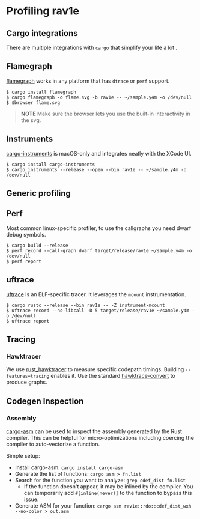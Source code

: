 # Profiling rav1e

## Cargo integrations

There are multiple integrations with `cargo` that simplify your life a lot .

## Flamegraph
[flamegraph](https://github.com/ferrous-systems/flamegraph) works in any
platform that has `dtrace` or `perf` support.

```
$ cargo install flamegraph
$ cargo flamegraph -o flame.svg -b rav1e -- ~/sample.y4m -o /dev/null
$ $browser flame.svg
```

> **NOTE** Make sure the browser lets you use the built-in interactivity in the
> svg.

## Instruments
[cargo-instruments](https://github.com/cmyr/cargo-instruments) is macOS-only
and integrates neatly with the XCode UI.

```
$ cargo install cargo-instruments
$ cargo instruments --release --open --bin rav1e -- ~/sample.y4m -o /dev/null
```

## Generic profiling

## Perf

Most common linux-specific profiler, to use the callgraphs you need dwarf
debug symbols.

```
$ cargo build --release
$ perf record --call-graph dwarf target/release/rav1e ~/sample.y4m -o /dev/null
$ perf report
```

## uftrace

[uftrace](https://github.com/namhyung/uftrace) is an ELF-specific tracer.
It leverages the `mcount` instrumentation.

```
$ cargo rustc --release --bin rav1e -- -Z instrument-mcount
$ uftrace record --no-libcall -D 5 target/release/rav1e ~/sample.y4m -o /dev/null
$ uftrace report
```

## Tracing

### Hawktracer

We use [rust\_hawktracer](https://github.com/AlexEne/rust_hawktracer) to
measure specific codepath timings. Building `--features=tracing` enables it.
Use the standard [hawktrace-convert](https://hawktracer.org) to produce graphs.

## Codegen Inspection

### Assembly

[cargo-asm](https://github.com/gnzlbg/cargo-asm) can be used to inspect the assembly
generated by the Rust compiler. This can be helpful for micro-optimizations including
coercing the compiler to auto-vectorize a function.

Simple setup:

- Install cargo-asm: `cargo install cargo-asm`
- Generate the list of functions: `cargo asm > fn.list`
- Search for the function you want to analyze: `grep cdef_dist fn.list`
  - If the function doesn't appear, it may be inlined by the compiler.
    You can temporarily add `#[inline(never)]` to the function
    to bypass this issue.
- Generate ASM for your function: `cargo asm rav1e::rdo::cdef_dist_wxh --no-color > out.asm`
